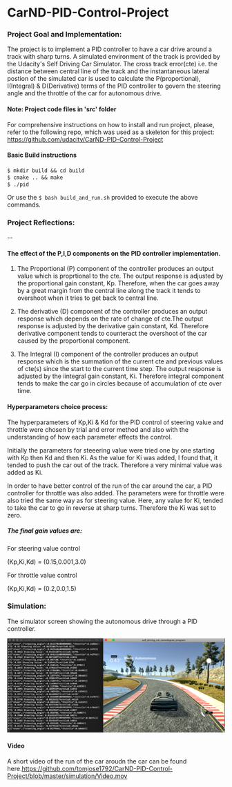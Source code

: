 # CarND-PID-Control-Project



[//]: # (Image References)

[image1]: ./simulation/simulation.png "Simulator screen during the run"

### Project Goal and Implementation:

The project is to implement a PID controller to have a car drive around a track with sharp turns. 
A simulated environment of the track is provided by the Udacity's Self Driving Car Simulator. The cross track error(cte) i.e. the distance between central line of the track and the instantaneous lateral postion of the simulated car is used to calculate the P(proportional), I(Integral) & D(Derivative) terms of the PID controller to govern the steering angle and the throttle of the car for autonomous drive. 

 
#### Note: Project code files in 'src' folder


For comprehensive instructions on how to install and run project, please, refer to the following repo, which was used as a skeleton for this project: https://github.com/udacity/CarND-PID-Control-Project
 

#### Basic Build instructions
    $ mkdir build && cd build
    $ cmake .. && make
    $ ./pid

Or use the `$ bash build_and_run.sh` provided to execute the above commands.

### Project Reflections:
--

#### The effect of the P,I,D components on the PID controller implementation.

1. The Proportional (P) component of the controller produces an output value which is proprtional to the cte. The output response is adjusted by the proportional gain constant, Kp. Therefore, when the car goes away by a great margin from the central line along the track it tends to overshoot when it tries to get back to central line.

2. The derivative (D) component of the controller produces an output response which depends on the rate of  change of cte.The output response is adjusted by the derivative gain constant, Kd. Therefore derivative component tends to counteract the overshoot of the car caused by the proportional component.
3. The Integral (I) component of the controller produces an output response which is the summation of the current cte and previous values of cte(s) since the start to the current time step. The output response is adjusted by the iintegral gain constant, Ki. Therefore integral component tends to make the car go in circles because of accumulation of cte over time. 


#### Hyperparameters choice process:
The hyperparameters of Kp,Ki & Kd for the PID control of steering value and throttle were chosen by trial and error method and also with the understanding of how each parameter effects the control.

Initially the parameters for steeering value were tried one by one starting with Kp then Kd and then Ki. As the value for Ki was added, I found that, it tended to push the car out of the track. Therefore a very minimal value was added as Ki.

In order to have better control of the run of the car around the car, a PID controller for throttle was also added. The parameters were for throttle were also tried the same way as for steering value. Here, any value for Ki, tended to take the car to go in reverse at sharp turns. Therefore the Ki was set to zero.

##### The final gain values are:

For steering value control

(Kp,Ki,Kd) = (0.15,0.001,3.0)

For throttle value control

(Kp,Ki,Kd) = (0.2,0.0,1.5)

### Simulation:

The simulator screen showing the autonomous drive through a PID controller.

![alt text][image1]

#### Video
A short video of the run of the car aroudn the car can be found here.https://github.com/tomjose1792/CarND-PID-Control-Project/blob/master/simulation/Video.mov 




